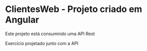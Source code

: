 # ClientesWeb - Projeto criado em Angular

Este projeto está consumindo uma API Rest

Exercício projetado junto com a API
